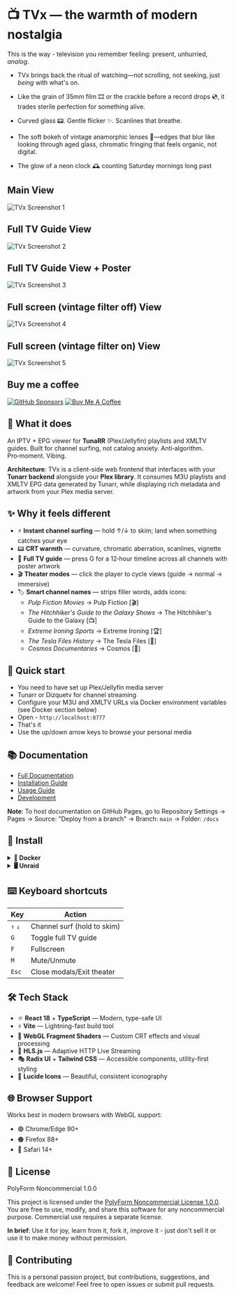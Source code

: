 # 📺 TVx — the warmth of modern nostalgia

This is the way - television you remember feeling: present, unhurried, *analog*.

- TVx brings back the ritual of watching—not scrolling, not seeking, just *being* with what's on.

- Like the grain of 35mm film 🎞️ or the crackle before a record drops 💿, it trades sterile perfection for something alive.

- Curved glass 📟. Gentle flicker ✨. Scanlines that breathe.

- The soft bokeh of vintage anamorphic lenses 🎥—edges that blur like looking through aged glass, chromatic fringing that feels organic, not digital.

- The glow of a neon clock 🕰️ counting Saturday mornings long past


## Main View

![TVx Screenshot 1](https://github.com/dopeytree/TVx/blob/main/public/screenshot-1.png?raw=true)

## Full TV Guide View

![TVx Screenshot 2](https://github.com/dopeytree/TVx/blob/main/public/screenshot-2.png?raw=true)

## Full TV Guide View + Poster

![TVx Screenshot 3](https://github.com/dopeytree/TVx/blob/main/public/screenshot-3.png?raw=true)

## Full screen (vintage filter off) View

![TVx Screenshot 4](https://github.com/dopeytree/TVx/blob/main/public/screenshot-4.png?raw=true)

## Full screen (vintage filter on) View

![TVx Screenshot 5](https://github.com/dopeytree/TVx/blob/main/public/screenshot-5.png?raw=true)

## Buy me a coffee

[![GitHub Sponsors](https://img.shields.io/github/sponsors/dopeytree?style=for-the-badge&logo=githubsponsors&logoColor=white&label=Sponsor&labelColor=ea4aaa&color=ea4aaa)](https://github.com/sponsors/dopeytree)
[![Buy Me A Coffee](https://img.shields.io/badge/Buy%20Me%20A%20Coffee-dopeytree-FFDD00?style=for-the-badge&logo=buy-me-a-coffee&logoColor=black)](https://www.buymeacoffee.com/dopeytree)

## 🎯 What it does

An IPTV + EPG viewer for **TunaRR** (Plex/Jellyfin) playlists and XMLTV guides. Built for channel surfing, not catalog anxiety. Anti‑algorithm. Pro‑moment. Vibing.

**Architecture**: TVx is a client-side web frontend that interfaces with your **Tunarr backend** alongside your **Plex library**. It consumes M3U playlists and XMLTV EPG data generated by Tunarr, while displaying rich metadata and artwork from your Plex media server.

## ✨ Why it feels different

- ⚡ **Instant channel surfing** — hold ↑/↓ to skim; land when something catches your eye
- 📟 **CRT warmth** — curvature, chromatic aberration, scanlines, vignette
- 📅 **Full TV guide** — press G for a 12‑hour timeline across all channels with poster artwork
- 🎬 **Theater modes** — click the player to cycle views (guide → normal → immersive)
- 🏷️ **Smart channel names** — strips filler words, adds icons:
  - *Pulp Fiction Movies* → Pulp Fiction [🎬]
  - *The Hitchhiker's Guide to the Galaxy Shows* → The Hitchhiker's Guide to the Galaxy [📺]
  - *Extreme Ironing Sports* → Extreme Ironing [🏆]
  - *The Tesla Files History* → The Tesla Files [📜]
  - *Cosmos Documentaries* → Cosmos [📜]


## 🚀 Quick start

- You need to have set up Plex/Jellyfin media server
- Tunarr or Dizquetv for channel streaming
- Configure your M3U and XMLTV URLs via Docker environment variables (see Docker section below)
- Open - `http://localhost:8777`
- That's it
- Use the up/down arrow keys to browse your personal media

## 📚 Documentation

- [Full Documentation](docs/)
- [Installation Guide](docs/installation.md)
- [Usage Guide](docs/usage.md)
- [Development](docs/development.md)

**Note**: To host documentation on GitHub Pages, go to Repository Settings → Pages → Source: "Deploy from a branch" → Branch: `main` → Folder: `/docs`

## 💾 Install

<details>
<summary><strong>🐳 Docker</strong></summary>

<br>

## ⚠️ Required: Configure Your IPTV Sources

**Before running TVx, you MUST set your M3U playlist and XMLTV EPG URLs using environment variables:**

- `VITE_M3U_URL` - Your IPTV M3U playlist URL
- `VITE_XMLTV_URL` - Your XMLTV EPG guide URL

**Example:**
```bash
docker run -d \
  --name tvx \
  -p 8777:80 \
  --restart unless-stopped \
  -e VITE_M3U_URL="http://your-tunarr-ip-address:8000/api/channels.m3u" \
  -e VITE_XMLTV_URL="http://your-tunarr-ip-address:8000/api/xmltv.xml" \
  ghcr.io/dopeytree/tvx:latest
```

**If you change URLs later, clear your browser cache** (Ctrl+Shift+R) to see the updates.

### Run with Docker

```bash
docker run -d \
  --name tvx \
  -p 8777:80 \
  --restart unless-stopped \
  -e VITE_M3U_URL="http://your-tunarr-ip-address:8000/api/channels.m3u" \
  -e VITE_XMLTV_URL="http://your-tunarr-ip-address:8000/api/xmltv.xml" \
  ghcr.io/dopeytree/tvx:latest
```

Then open <http://localhost:8777>

### Run with Docker Compose

```yaml
services:
  tvx:
    image: ghcr.io/dopeytree/tvx:latest
    ports:
      - "8777:80"
    restart: unless-stopped
    environment:
      - TZ=UTC
      - VITE_M3U_URL=http://your-tunarr-ip-address:8000/api/channels.m3u
      - VITE_XMLTV_URL=http://your-tunarr-ip-address:8000/api/xmltv.xml
    volumes:
      - ./config:/config
```

Save as `docker-compose.yml` and run:
```bash
docker-compose up -d
```

### Build locally

```bash
# Build the image
docker build -t tvx .

# Run it
docker run -d \
  -p 8777:80 \
  --name tvx \
  -e VITE_M3U_URL="http://your-tunarr-ip-address:8000/api/channels.m3u" \
  -e VITE_XMLTV_URL="http://your-tunarr-ip-address:8000/api/xmltv.xml" \
  tvx
```

**Tiny Alpine-based image** — Production-ready with nginx, gzip compression, and health checks built in.

</details>

<details>
<summary><strong>🖥️ Unraid</strong></summary>

<br>

### ⚠️ Required: Set IPTV Source URLs

**Before installing, you MUST add environment variables for your M3U playlist and XMLTV EPG URLs:**

| Variable | Value |
|----------|-------|
| `VITE_M3U_URL` | `http://your-tunarr-ip-address:8000/api/channels.m3u` |
| `VITE_XMLTV_URL` | `http://your-tunarr-ip-address:8000/api/xmltv.xml` |

**If you change URLs later, clear your browser cache** (Ctrl+Shift+R) to see the updates.

1. Open **Docker** tab in Unraid
2. Click **Add Container**
3. Fill in the following:

| Field | Value |
|-------|-------|
| **Name** | `tvx` |
| **Repository** | `ghcr.io/dopeytree/tvx:latest` |
| **Registry URL** | `https://github.com/dopeytree/TVx/pkgs/container/tvx` |
| **Icon URL** | `https://raw.githubusercontent.com/dopeytree/TVx/main/public/logo.png` |
| **WebUI** | `http://[IP]:[PORT:8777]` |
| **Port** | Container: `80`, Host: `8777` (or your preferred port) |
| **Network Type** | `Bridge` |

4. **Add the following environment variables:**
   - `VITE_M3U_URL` = `http://your-tunarr-ip-address:8000/api/channels.m3u`
   - `VITE_XMLTV_URL` = `http://your-tunarr-ip-address:8000/api/xmltv.xml`
   - `TZ` = `America/New_York` (or your timezone)

5. Click **Apply**
6. Access at: `http://YOUR-UNRAID-IP:8777`

**Persistent Configuration** — Mount a volume to `/config` and place a `settings.json` file there for persistent settings across container restarts.

**Note**: An official Unraid Community Apps template is coming soon for one-click installation!

</details>

## ⌨️ Keyboard shortcuts

| Key | Action |
|-----|--------|
| `↑` `↓` | Channel surf (hold to skim) |
| `G` | Toggle full TV guide |
| `F` | Fullscreen |
| `M` | Mute/Unmute |
| `Esc` | Close modals/Exit theater |

## 🛠️ Tech Stack

- ⚛️ **React 18** + **TypeScript** — Modern, type-safe UI
- ⚡ **Vite** — Lightning-fast build tool
- 🎨 **WebGL Fragment Shaders** — Custom CRT effects and visual processing
- 📡 **HLS.js** — Adaptive HTTP Live Streaming
- 🎭 **Radix UI** + **Tailwind CSS** — Accessible components, utility-first styling
- 🎯 **Lucide Icons** — Beautiful, consistent iconography

## 🌐 Browser Support

Works best in modern browsers with WebGL support:

- 🟢 Chrome/Edge 90+
- 🟠 Firefox 88+
- 🔵 Safari 14+

## 📜 License

PolyForm Noncommercial 1.0.0

This project is licensed under the [PolyForm Noncommercial License 1.0.0](https://polyformproject.org/licenses/noncommercial/1.0.0/). You are free to use, modify, and share this software for any noncommercial purpose. Commercial use requires a separate license.

**In brief**: Use it for joy, learn from it, fork it, improve it - just don't sell it or use it to make money without permission.

## 🤝 Contributing

This is a personal passion project, but contributions, suggestions, and feedback are welcome! Feel free to open issues or submit pull requests.


